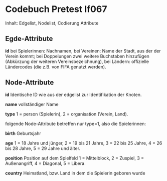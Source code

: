 # Codebuch Pretest lf067 #

Inhalt: Edgelist, Nodelist, Codierung Attribute

    
## Egde-Attribute
**id**
bei Spielerinnen: Nachnamen,
bei Vereinen: Name der Stadt, aus der der Verein kommt; bei Doppelungen zwei weitere Buchstaben hinzufügen (Abkürzung der weiteren Vereinsbezeichnung),
bei Ländern: offizielle Ländercodes (die z.B. von FIFA genutzt werden).

## Node-Attribute

**id**
Identische ID wie aus der edgelist zur Identifikation der Knoten.

**name** vollständiger Name

**type**
1 = person (Spielerin),
2 = organisation (Verein, Land).

folgende Node-Attribute betreffen nur type=1, also die Spielerinnen:

**birth**
Geburtsjahr

**age**
1 = 18 Jahre und jünger,
2 = 19 bis 21 Jahre,
3 = 22 bis 25 Jahre,
4 = 26 bis 28 Jahre,
5 = 29 Jahre und älter.

**position**
Position auf dem Spielfeld
1 = Mittelblock,
2 = Zuspiel,
3 = Außenangriff,
4 = Diagonal,
5 = Libera.

**country**
Heimatland, bzw. Land in dem die Spielerin geboren wurde

##
